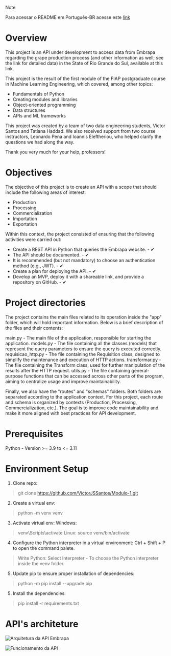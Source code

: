 > [!NOTE]  
> Para acessar o README em Português-BR acesse este [link](https://github.com/VictorJSSantos/Embrapa-API/blob/main/README.pt-br.md)

# Overview 

This project is an API under development to access data from Embrapa regarding the grape production process (and other information as well; see the link for detailed data) in the State of Rio Grande do Sul, available at this link.

This project is the result of the first module of the FIAP postgraduate course in Machine Learning Engineering, which covered, among other topics:

* Fundamentals of Python
* Creating modules and libraries
* Object-oriented programming
* Data structures
* APIs and ML frameworks

This project was created by a team of two data engineering students, Victor Santos and Tatiana Haddad. We also received support from two course instructors, Leonardo Pena and Ioannis Eleftheriou, who helped clarify the questions we had along the way.

Thank you very much for your help, professors!

# Objectives 

The objective of this project is to create an API with a scope that should include the following areas of interest:

* Production
* Processing
* Commercialization
* Importation
* Exportation

Within this context, the project consisted of ensuring that the following activities were carried out:

* Create a REST API in Python that queries the Embrapa website. - ✔
* The API should be documented. - ✔
* It is recommended (but not mandatory) to choose an authentication method (e.g., JWT). - ✔
* Create a plan for deploying the API. - ✔
* Develop an MVP, deploy it with a shareable link, and provide a repository on GitHub. - ✔

# Project directories

The project contains the main files related to its operation inside the "app" folder, which will hold important information. Below is a brief description of the files and their contents:

main.py - The main file of the application, responsible for starting the application.
models.py - The file containing all the classes (models) that represent the query parameters to ensure the query is executed correctly.
requisicao_http.py - The file containing the Requisition class, designed to simplify the maintenance and execution of HTTP actions.
transformar.py - The file containing the Transform class, used for further manipulation of the results after the HTTP request.
utils.py - The file containing general-purpose functions that can be accessed across other parts of the program, aiming to centralize usage and improve maintainability.

Finally, we also have the "routes" and "schemas" folders. Both folders are separated according to the application context. For this project, each route and schema is organized by contexts (Production, Processing, Commercialization, etc.). The goal is to improve code maintainability and make it more aligned with best practices for API development.

# Prerequisites

Python - Version >= 3.9 to <= 3.11



# Environment Setup

1. Clone repo:
  > git clone https://github.com/VictorJSSantos/Modulo-1.git

2. Create a virtual env: 
  > python -m venv venv

3. Activate virtual env: 
Windows:
  > venv\Scripts\activate
Linux:
  > source venv/bin/activate

4. Configure the Python interpreter in a virtual environment:
Ctrl + Shift + P to open the command palete.
  > Write Python: Select Interpreter - To choose the Python interpreter inside the venv folder.

5. Update pip to ensure proper installation of dependencies:
  > python -m pip install --upgrade pip

5. Install the dependencies:
  > pip install -r requirements.txt



# API's architeture

![Arquitetura da API Embrapa](https://github.com/VictorJSSantos/Modulo-1/blob/main/API%20-%20Arquitetura%20.jpg)


![Funcionamento da API](https://github.com/VictorJSSantos/Modulo-1/blob/main/API%20-%20Funcionamento%20Interno.jpg)


